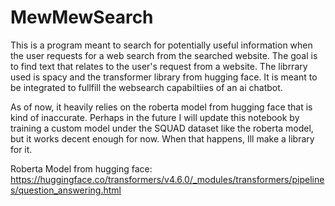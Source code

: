# MewMewSearch
This is a program meant to search for potentially useful information when the user requests for a web search from the searched website. The goal is to find text that relates to the user's request from a website. The librrary used is spacy and the transformer library from hugging face. It is meant to be integrated to fullfill the websearch capabiltiies of an ai chatbot.

As of now, it heavily relies on the roberta model from hugging face that is kind of inaccurate. Perhaps in the future I will update this notebook by training a custom model under the SQUAD dataset like the roberta model, but it works decent enough for now. When that happens, Ill make a library for it.

Roberta Model from hugging face: https://huggingface.co/transformers/v4.6.0/_modules/transformers/pipelines/question_answering.html
